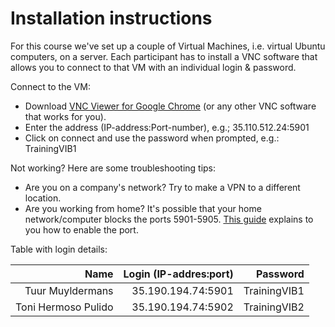 # Installation instructions

For this course we've set up a couple of Virtual Machines, i.e. virtual Ubuntu computers, on a server. 
Each participant has to install a VNC software that allows you to connect to that VM with an individual login & password. 

Connect to the VM:
- Download [VNC Viewer for Google Chrome](https://chrome.google.com/webstore/detail/vnc%C2%AE-viewer-for-google-ch/iabmpiboiopbgfabjmgeedhcmjenhbla/related) (or any other VNC software that works for you). 
- Enter the address (IP-address:Port-number), e.g.; 35.110.512.24:5901
- Click on connect and use the password when prompted, e.g.: TrainingVIB1

Not working? Here are some troubleshooting tips: 
- Are you on a company's network? Try to make a VPN to a different location.
- Are you working from home? It's possible that your home network/computer blocks the ports 5901-5905. [This guide](https://www.windowscentral.com/how-open-port-windows-firewall) explains to you how to enable the port.


Table with login details: 

|                Name | Login (IP-addres:port) |     Password | 
|--------------------:|-----------------------:|-------------:|
|    Tuur Muyldermans |     35.190.194.74:5901 | TrainingVIB1 |  
| Toni Hermoso Pulido |     35.190.194.74:5902 | TrainingVIB2 |
